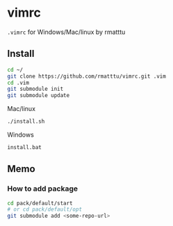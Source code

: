 # vimrc

`.vimrc` for Windows/Mac/linux by rmatttu

## Install

```bash
cd ~/
git clone https://github.com/rmatttu/vimrc.git .vim
cd .vim
git submodule init
git submodule update
```

Mac/linux

```bash
./install.sh
```

Windows

```bash
install.bat
```

## Memo

### How to add package

```bash
cd pack/default/start
# or cd pack/default/opt
git submodule add <some-repo-url>
```
